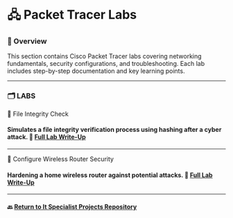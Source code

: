 # 🖧 Packet Tracer Labs

### 📌 Overview
This section contains Cisco Packet Tracer labs covering networking fundamentals, security configurations, and troubleshooting. Each lab includes step-by-step documentation and key learning points.

---
### 🗂️ LABS

🔹 File Integrity Check

#### Simulates a file integrity verification process using hashing after a cyber attack. 📂 [Full Lab Write-Up](/CISCO/Packet-Tracer/Packet_Tracer_File_Integrity.md)
---

🔹 Configure Wireless Router Security
#### Hardening a home wireless router against potential attacks. 📂 [Full Lab Write-Up](/CISCO/Packet-Tracer/Wireless_Router_Hardening_And_Security.md/)
---

#### 🔙 [Return to It Specialist Projects Repository](https://github.com/proxymc/it-specialist-projects/blob/main/README.md)
